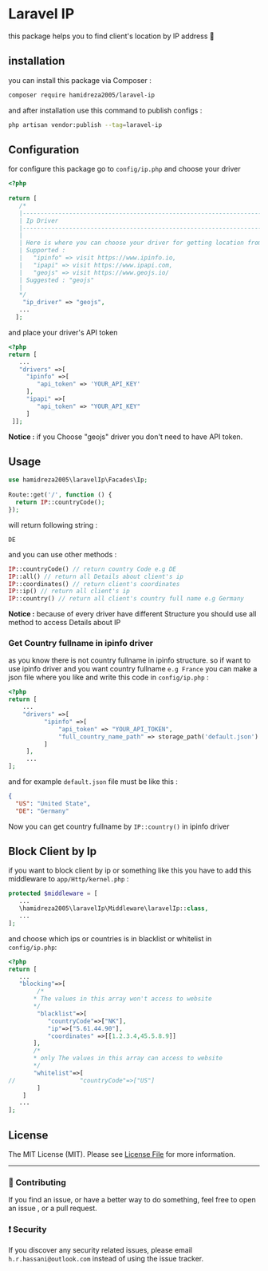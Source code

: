 
# Laravel IP  
this package helps you to find client's location by IP address 🚀  
## installation  
you can install this package via Composer :   
```bash  
composer require hamidreza2005/laravel-ip  
```  
and after installation use this command to publish configs :   
```bash  
php artisan vendor:publish --tag=laravel-ip  
```  
## Configuration  
  
for configure this package go to `config/ip.php` and choose your driver  
```php  
<?php    
    
return [    
   /*    
   |--------------------------------------------------------------------------    
   | Ip Driver    
   |--------------------------------------------------------------------------    
   |    
   | Here is where you can choose your driver for getting location from ip    
   | Supported :    
   |   "ipinfo" => visit https://www.ipinfo.io,    
   |   "ipapi" => visit https://www.ipapi.com,    
   |   "geojs" => visit https://www.geojs.io/    
   | Suggested : "geojs"    
   |    
   */  
    "ip_driver" => "geojs",    
   ...  
  ];  
```  
and place your driver's API token   
```php  
<?php     
return [   
   ...  
   "drivers" =>[    
     "ipinfo" =>[    
        "api_token" => 'YOUR_API_KEY'    
     ],    
     "ipapi" =>[    
        "api_token" => "YOUR_API_KEY"    
     ]    
 ]];  
```  
**Notice :** if you Choose "geojs" driver you don't need to have API token.  
  
## Usage  
```php  
use hamidreza2005\laravelIp\Facades\Ip;  
  
Route::get('/', function () {    
  return IP::countryCode();    
});  
```  
will return following string :  
```  
DE  
```  
and you can use other methods :  
```php  
IP::countryCode() // return country Code e.g DE  
IP::all() // return all Details about client's ip  
IP::coordinates() // return client's coordinates  
IP::ip() // return all client's ip  
IP::country() // return all client's country full name e.g Germany  
```  
**Notice :** because of every driver have different Structure you should use all method to access Details about IP  

### Get Country fullname in ipinfo driver
as you know there is not country fullname in ipinfo structure. so if want to use ipinfo driver and you want country fullname `e.g France` you can make a json file where you like and write this code in `config/ip.php` :
```php
<?php
return [
	...
	"drivers" =>[  
		  "ipinfo" =>[  
			  "api_token" => "YOUR_API_TOKEN",  
			  "full_country_name_path" => storage_path('default.json')  
		  ]
	 ],  
	 ...
];
```
and for example  `default.json` file must be like this :
```json
{   
  "US": "United State",  
  "DE": "Germany"
``` 
Now you can get country fullname by `IP::country()` in ipinfo driver
## Block Client by Ip  
if you want to block client by ip or something like this you have to add this middleware to `app/Http/kernel.php` :  
```php  
protected $middleware = [    
   ...  
   \hamidreza2005\laravelIp\Middleware\laravelIp::class,  
   ...  
];  
```  
and choose which ips or countries is in blacklist or whitelist in `config/ip.php`:  
```php  
<?php  
return [  
   ...  
   "blocking"=>[    
        /*    
       * The values in this array won't access to website   
       */   
        "blacklist"=>[    
           "countryCode"=>["NK"],    
           "ip"=>["5.61.44.90"],  
           "coordinates" =>[[1.2.3.4,45.5.8.9]]    
       ],    
       /*    
       * only The values in this array can access to website   
       */  
       "whitelist"=>[    
//                  "countryCode"=>["US"]    
        ]    
    ]  
   ...  
];  
```  
## License  
  
The MIT License (MIT). Please see [License File](LICENSE.md) for more information.  
  
--------------------  
  
### :raising_hand: Contributing  
If you find an issue, or have a better way to do something, feel free to open an issue , or a pull request.  
  
### :exclamation: Security  
If you discover any security related issues, please email `h.r.hassani@outlook.com` instead of using the issue tracker.
